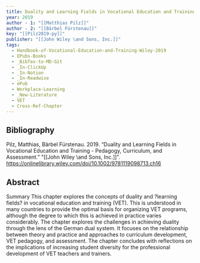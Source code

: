```yaml
---
title: Duality and Learning Fields in Vocational Education and Training -  Pedagogy, Curriculum, and Assessment
year: 2019
author - 1: "[[Matthias Pilz]]"
author - 2: "[[Bärbel Fürstenau]]"
key: "[[Pilz2019-py]]"
publisher: "[[John Wiley \and Sons, Inc.]]"
tags:
  - Handbook-of-Vocational-Education-and-Training-Wiley-2019
  - EPubs-Books
  - _BibTex-to-MD-Git
  - _In-ClickUp
  - _In-Notion
  - _In-Readwise
  - ePub
  - Workplace-Learning
  - _New-Literature
  - VET
  - Cross-Ref-Chapter
---
```


## Bibliography
Pilz, Matthias, Bärbel Fürstenau. 2019. “Duality and Learning Fields in Vocational Education and Training -  Pedagogy, Curriculum, and Assessment.” "[[John Wiley \and Sons, Inc.]]". https://onlinelibrary.wiley.com/doi/10.1002/9781119098713.ch16

## Abstract
Summary This chapter explores the concepts of duality and ?learning fields? in vocational education and training (VET). This is understood in many countries to provide the optimal basis for organizing VET programs, although the degree to which this is achieved in practice varies considerably. The chapter explores the challenges in achieving duality through the lens of the German dual system. It focuses on the relationship between theory and practice and approaches to curriculum development, VET pedagogy, and assessment. The chapter concludes with reflections on the implications of increasing student diversity for the professional development of VET teachers and trainers.